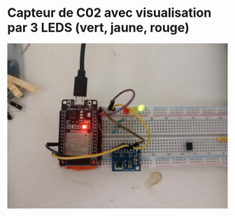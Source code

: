 # Capteur de C02 avec visualisation par 3 LEDS (vert, jaune, rouge)


![Capteur C02](images/Imagepipe_227.jpg)
